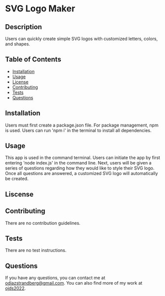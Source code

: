 # SVG Logo Maker

## Description
Users can quickly create simple SVG logos with customized letters, colors, and shapes.

## Table of Contents
- [Installation](#installation)
- [Usage](#usage)
- [License](#license)
- [Contributing](#contributing)
- [Tests](#tests)
- [Questions](#questions)

## Installation
Users must first create a package.json file. For package management, npm is used. Users can run 'npm i' in the terminal to install all dependencies. 

## Usage
This app is used in the command terminal. Users can initiate the app by first entering 'node index.js' in the command line. Next, users will be given a series of questions regarding how they would like to style their SVG logo. Once all questions are answered, a customized SVG logo will automatically be created.

## Liscense



## Contributing
There are no contribution guidelines.

## Tests
There are no test instructions.

## Questions
If you have any questions, you can contact me at [odiazstrandberg@gmail.com](mailto:odiazstrandberg@gmail.com). 
You can also find more of my work at [ojds2022](https://github.com/ojds2022).
